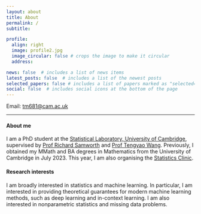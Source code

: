 ```yaml
---
layout: about
title: About
permalink: /
subtitle:

profile:
  align: right
  image: profile2.jpg
  image_circular: false # crops the image to make it circular
  address: 

news: false  # includes a list of news items
latest_posts: false  # includes a list of the newest posts
selected_papers: false # includes a list of papers marked as "selected={true}"
social: false  # includes social icons at the bottom of the page
---
```

Email: [tm681@cam.ac.uk](mailto:tm681@cam.ac.uk)

---

#### About me
I am a PhD student at the [Statistical Laboratory, University of Cambridge](https://www.statslab.cam.ac.uk/), supervised by [Prof Richard Samworth](https://www.statslab.cam.ac.uk/~rjs57/) and [Prof Tengyao Wang](https://personal.lse.ac.uk/wangt60/). Previously, I obtained my MMath and BA degrees in Mathematics from the University of Cambridge in July 2023. This year, I am also organising the [Statistics Clinic](https://www.statslab.cam.ac.uk/clinic/statistics-clinic).

#### Research interests
I am broadly interested in statistics and machine learning. In particular, I am interested in providing theoretical guarantees for modern machine learning methods, such as deep learning and in-context learning. I am also interested in nonparametric statistics and missing data problems.




